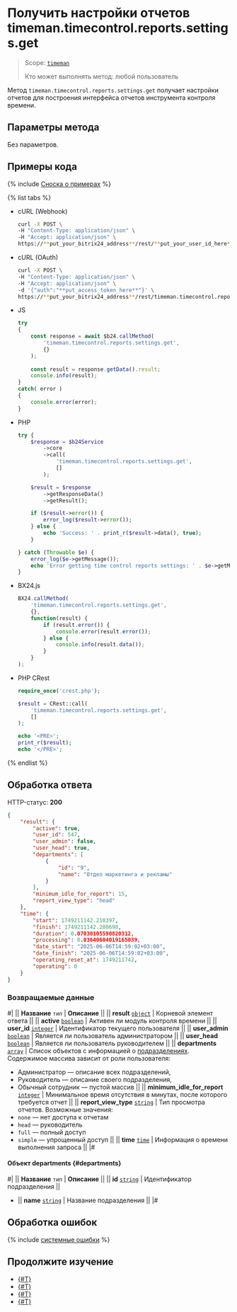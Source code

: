 # Получить настройки отчетов timeman.timecontrol.reports.settings.get

> Scope: [`timeman`](../../scopes/permissions.md)
>
> Кто может выполнять метод: любой пользователь

Метод `timeman.timecontrol.reports.settings.get` получает настройки отчетов для построения интерфейса отчетов инструмента контроля времени.

## Параметры метода

Без параметров.

## Примеры кода

{% include [Сноска о примерах](../../../_includes/examples.md) %}

{% list tabs %}

- cURL (Webhook)

    ```bash
    curl -X POST \
    -H "Content-Type: application/json" \
    -H "Accept: application/json" \
    https://**put_your_bitrix24_address**/rest/**put_your_user_id_here**/**put_your_webhook_here**/timeman.timecontrol.reports.settings.get
    ```

- cURL (OAuth)

    ```bash
    curl -X POST \
    -H "Content-Type: application/json" \
    -H "Accept: application/json" \
    -d '{"auth":"**put_access_token_here**"}' \
    https://**put_your_bitrix24_address**/rest/timeman.timecontrol.reports.settings.get
    ```

- JS


    ```js
    try
    {
    	const response = await $b24.callMethod(
    		'timeman.timecontrol.reports.settings.get',
    		{}
    	);
    	
    	const result = response.getData().result;
    	console.info(result);
    }
    catch( error )
    {
    	console.error(error);
    }
    ```

- PHP


    ```php
    try {
        $response = $b24Service
            ->core
            ->call(
                'timeman.timecontrol.reports.settings.get',
                []
            );
    
        $result = $response
            ->getResponseData()
            ->getResult();
    
        if ($result->error()) {
            error_log($result->error());
        } else {
            echo 'Success: ' . print_r($result->data(), true);
        }
    
    } catch (Throwable $e) {
        error_log($e->getMessage());
        echo 'Error getting time control reports settings: ' . $e->getMessage();
    }
    ```

- BX24.js

    ```js
    BX24.callMethod(
        'timeman.timecontrol.reports.settings.get',
        {},
        function(result) {
            if (result.error()) {
                console.error(result.error());
            } else {
                console.info(result.data());
            }
        }
    );
    ```

- PHP CRest

    ```php
    require_once('crest.php');

    $result = CRest::call(
        'timeman.timecontrol.reports.settings.get',
        []
    );

    echo '<PRE>';
    print_r($result);
    echo '</PRE>';
    ```

{% endlist %}

## Обработка ответа

HTTP-статус: **200**

```json
{
    "result": {
        "active": true,
        "user_id": 547,
        "user_admin": false,
        "user_head": true,
        "departments": [
            {
                "id": "9",
                "name": "Отдел маркетинга и рекламы"
            }
        ],
        "minimum_idle_for_report": 15,
        "report_view_type": "head"
    },
    "time": {
        "start": 1749211142.210397,
        "finish": 1749211142.280698,
        "duration": 0.07030105590820312,
        "processing": 0.03640604019165039,
        "date_start": "2025-06-06T14:59:02+03:00",
        "date_finish": "2025-06-06T14:59:02+03:00",
        "operating_reset_at": 1749211742,
        "operating": 0
    }
}
```

### Возвращаемые данные

#|
|| **Название**
`тип` | **Описание** ||
|| **result**
[`object`](../../data-types.md) | Корневой элемент ответа ||
|| **active**
[`boolean`](../../data-types.md) | Активен ли модуль контроля времени ||
|| **user_id**
[`integer`](../../data-types.md) | Идентификатор текущего пользователя ||
|| **user_admin**
[`boolean`](../../data-types.md) | Является ли пользователь администратором ||
|| **user_head**
[`boolean`](../../data-types.md) | Является ли пользователь руководителем ||
|| **departments**
[`array`](../../data-types.md) | Список объектов с информацией о [подразделениях](#departments). Содержимое массива зависит от роли пользователя:
- Администратор — описание всех подразделений,
- Руководитель — описание своего подразделения,
- Обычный сотрудник — пустой массив ||
|| **minimum_idle_for_report**
[`integer`](../../data-types.md) | Минимальное время отсутствия в минутах, после которого требуется отчет ||
|| **report_view_type**
[`string`](../../data-types.md) | Тип просмотра отчетов. Возможные значения:
- `none` — нет доступа к отчетам
- `head` — руководитель
- `full` — полный доступ
- `simple` — упрощенный доступ ||
|| **time**
[`time`](../../data-types.md#time) | Информация о времени выполнения запроса ||
|#

#### Объект departments {#departments}

#|
|| **Название**
`тип` | **Описание** ||
|| **id**
[`string`](../../data-types.md) | Идентификатор подразделения ||
- || **name**
[`string`](../../data-types.md) | Название подразделения ||
|#

## Обработка ошибок

{% include [системные ошибки](../../../_includes/system-errors.md) %}

## Продолжите изучение 

- [{#T}](./index.md)
- [{#T}](./timeman-timecontrol-report-add.md)
- [{#T}](./timeman-timecontrol-reports-get.md)
- [{#T}](./timeman-timecontrol-reports-users-get.md)